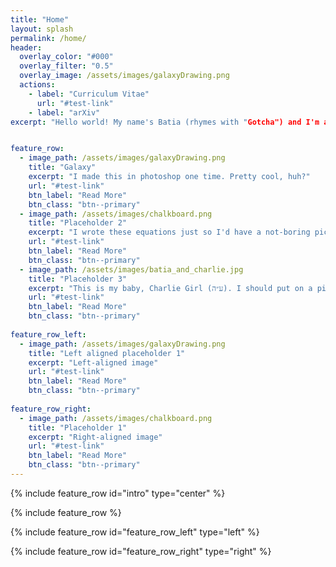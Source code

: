 ```yaml
---
title: "Home"
layout: splash
permalink: /home/
header:
  overlay_color: "#000"
  overlay_filter: "0.5"
  overlay_image: /assets/images/galaxyDrawing.png
  actions:
    - label: "Curriculum Vitae"
      url: "#test-link"
    - label: "arXiv"
excerpt: "Hello world! My name's Batia (rhymes with "Gotcha") and I'm a physics grad student. Please enjoy my website!"


feature_row:
  - image_path: /assets/images/galaxyDrawing.png
    title: "Galaxy"
    excerpt: "I made this in photoshop one time. Pretty cool, huh?"
    url: "#test-link"
    btn_label: "Read More"
    btn_class: "btn--primary"
  - image_path: /assets/images/chalkboard.png
    title: "Placeholder 2"
    excerpt: "I wrote these equations just so I'd have a not-boring picture for some application. They're related to inflation (cosmological, not economical)."
    url: "#test-link"
    btn_label: "Read More"
    btn_class: "btn--primary"
  - image_path: /assets/images/batia_and_charlie.jpg
    title: "Placeholder 3"
    excerpt: "This is my baby, Charlie Girl (ע״ה). I should put on a picture of my other baby, Sammie (ע״ה). "
    url: "#test-link"
    btn_label: "Read More"
    btn_class: "btn--primary"
    
feature_row_left:
  - image_path: /assets/images/galaxyDrawing.png
    title: "Left aligned placeholder 1"
    excerpt: "Left-aligned image"
    url: "#test-link"
    btn_label: "Read More"
    btn_class: "btn--primary"
    
feature_row_right:
  - image_path: /assets/images/chalkboard.png
    title: "Placeholder 1"
    excerpt: "Right-aligned image"
    url: "#test-link"
    btn_label: "Read More"
    btn_class: "btn--primary"
---
```


{% include feature_row id="intro" type="center" %}

{% include feature_row %}

{% include feature_row id="feature_row_left" type="left" %}

{% include feature_row id="feature_row_right" type="right" %}
